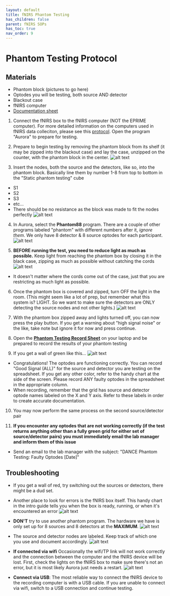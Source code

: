 ```yaml
---
layout: default
title: fNIRS Phantom Testing
has_children: false
parent: fNIRS SOPs
has_toc: true
nav_order: 9
---
```

# Phantom Testing Protocol

## Materials
- Phantom block (pictures to go here)
- Optodes you will be testing, both source AND detector
- Blackout case
- fNIRS computer
- [Documentation sheet](https://docs.google.com/spreadsheets/d/19niNdWU5K-bbgTpHEOS49MJSUCEYLbQo6RfAbhuyJsE/edit?gid=0#gid=0)


1. Connect the fNIRS box to the fNIRS computer (NOT the EPRIME computer). For more detailed information on the computers used in fNIRS data colleciton, please see this [protocol](https://dance-lab.github.io/DANCE-Management/docs/fnirs_protocols/connecting_computers/). Open the program "Aurora" to prepare for testing. 

2. Prepare to begin testing by removing the phantom block from its shelf (it may be zipped into the blackout case) and lay the case, unzipped on the counter, with the phantom block in the center. 
![alt text](image.png)

3. Insert the nodes, both the source and the detectors, like so, into the phantom block. Basically line them by number 1-8 from top to bottom in the "Static phantom testing" cube
- S1
- S2
- S3
- etc...
- There should be no resistance as the block was made to fit the nodes perfectly
![alt text](phantom_with_optodes.png)

4. In Aurora, select the **Phantom88** program. There are a couple of other programs labeled "phantom" with different numbers after it, *ignore them*. We only have 8 detector & 8 source optodes for each participant.
![alt text](aurora_screen.png)

5. **BEFORE running the test, you need to reduce light as much as possible.** Keep light from reaching the phantom box by closing it in the black case, zipping as much as possible without catching the cords
![alt text](phantom_setup.png)

- It doesn't matter where the cords come out of the case, just that you are restricting as much light as possible.

6. Once the phantom box is covered and zipped, turn OFF the light in the room. (This might seem like a lot of prep, but remember what this system is? LIGHT. So we want to make sure the detectors are ONLY detecting the source nodes and not other lights.)
![alt text](phantom_in_case.png)

7. With the phantom box zipped away and lights turned off, you can now press the play button. If you get a warning about "high signal noise" or the like, take note but ignore it for now and press continue. 

8. Open the [**Phantom Testing Record Sheet**](https://docs.google.com/spreadsheets/d/19niNdWU5K-bbgTpHEOS49MJSUCEYLbQo6RfAbhuyJsE/edit?gid=0#gid=0) on your laptop and be prepared to record the results of your phantom testing

9. If you get a wall of green like this...
![alt text](successful_test.png)

- Congratulations! The optodes are functioning correctly. You can record "Good Signal (ALL)" for the source and detector you are testing on the spreadsheet. If you get any other color, refer to the handy chart at the side of the screen. Please record ANY faulty optodes in the spreadsheet in the appropriate column. 
- When recording, remember that the grid has source and detector optode names labeled on the X and Y axis. Refer to these labels in order to create accurate documentation.

10. You may now perform the same process on the second source/detector pair

11. **If you encounter any optodes that are not working correctly (if the test returns anything other than a fully green grid for either set of source/detector pairs) you must immediately email the lab manager and inform them of this issue**
- Send an email to the lab manager with the subject: "DANCE Phantom Testing: Faulty Optodes [Date]"

## Troubleshooting

- If you get a wall of red, try switching out the sources or detectors, there might be a dud set.
- Another place to look for errors is the fNIRS box itself. This handy chart in the intro guide tells you when the box is ready, running, or when it's encountered an error
![alt text](troubleshooting.png)

- **DON'T** try to use another phantom program. The hardware we have is only set up for 8 sources and 8 detectors at the **MAXIMUM**.
![alt text](error_1.png)

- The source and detector nodes are labeled. Keep track of which one you use and document accordingly.
![alt text](device_plugged_in.png)

- **If connected via wifi** Occasionally the wifi/TP link will not work correctly and the connection between the computer and the fNIRS device will be lost. First, check the lights on the fNIRS box to make sure there's not an error, but it is most likely Aurora just needs a restart. 
![alt text](optimization_error.png)

- **Connect via USB**: The most reliable way to connect the fNIRS device to the recording computer is with a USB cable. If you are unable to connect via wifi, switch to a USB connection and continue testing.